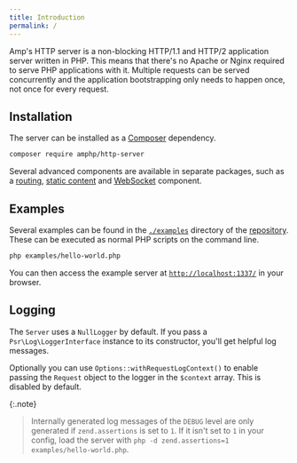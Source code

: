 ```yaml
---
title: Introduction
permalink: /
---
```

Amp's HTTP server is a non-blocking HTTP/1.1 and HTTP/2 application server written in PHP.
This means that there's no Apache or Nginx required to serve PHP applications with it.
Multiple requests can be served concurrently and the application bootstrapping only needs to happen once, not once for every request.

## Installation

The server can be installed as a [Composer](https://getcomposer.org/) dependency.

```bash
composer require amphp/http-server
```

Several advanced components are available in separate packages, such as a [routing](https://github.com/amphp/http-server-router), [static content](https://github.com/amphp/http-server-static-content) and [WebSocket](https://github.com/amphp/websocket-server) component.

## Examples

Several examples can be found in the [`./examples`](https://github.com/amphp/http-server/tree/master/examples) directory of the [repository](https://github.com/amphp/http-server).
These can be executed as normal PHP scripts on the command line.

```bash
php examples/hello-world.php
```

You can then access the example server at [`http://localhost:1337/`](http://localhost:1337/) in your browser.

## Logging

The `Server` uses a `NullLogger` by default.
If you pass a `Psr\Log\LoggerInterface` instance to its constructor, you'll get helpful log messages.

Optionally you can use `Options::withRequestLogContext()` to enable passing the `Request` object to the logger in the `$context` array. This is disabled by default.

{:.note}
> Internally generated log messages of the `DEBUG` level are only generated if `zend.assertions` is set to `1`.
> If it isn't set to `1` in your config, load the server with `php -d zend.assertions=1 examples/hello-world.php`.
